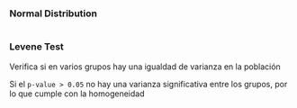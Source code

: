### Normal Distribution
```r

```

### Levene Test
Verifica si en varios grupos hay una igualdad de varianza en la población

Si el `p-value > 0.05` no hay una varianza significativa entre los grupos, por lo que cumple con la homogeneidad